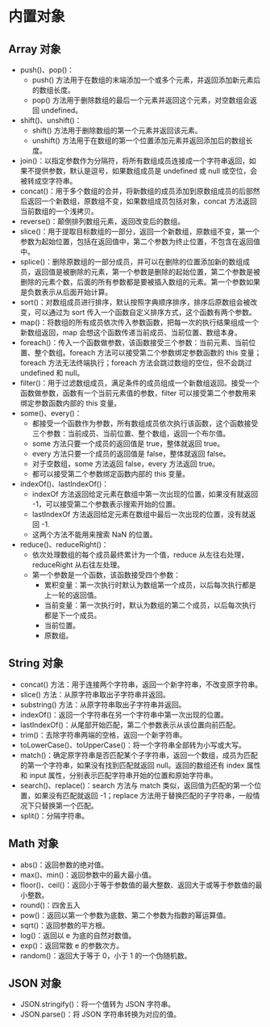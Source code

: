 # 内置对象

## Array 对象

- push()、pop()：
    - push() 方法用于在数组的末端添加一个或多个元素，并返回添加新元素后的数组长度。
    - pop() 方法用于删除数组的最后一个元素并返回这个元素，对空数组会返回 undefined。
- shift()、unshift()：
    - shift() 方法用于删除数组的第一个元素并返回该元素。
    - unshift() 方法用于在数组的第一个位置添加元素并返回添加后的数组长度。
- join()：以指定参数作为分隔符，将所有数组成员连接成一个字符串返回，如果不提供参数，默认是逗号，如果数组成员是 undefined 或 null 或空位，会被转成空字符串。
- concat()：用于多个数组的合并，将新数组的成员添加到原数组成员的后部然后返回一个新数组，原数组不变，如果数组成员包括对象，concat 方法返回当前数组的一个浅拷贝。
- reverse()：颠倒排列数组元素，返回改变后的数组。
- slice()：用于提取目标数组的一部分，返回一个新数组，原数组不变，第一个参数为起始位置，包括在返回值中，第二个参数为终止位置，不包含在返回值中。
- splice()：删除原数组的一部分成员，并可以在删除的位置添加新的数组成员，返回值是被删除的元素，第一个参数是删除的起始位置，第二个参数是被删除的元素个数，后面的所有参数都是要被插入数组的元素。第一个参数如果是负数表示从后面开始计算。
- sort()：对数组成员进行排序，默认按照字典顺序排序，排序后原数组会被改变，可以通过为 sort 传入一个函数自定义排序方式，这个函数有两个参数。
- map()：将数组的所有成员依次传入参数函数，把每一次的执行结果组成一个新数组返回，map 会想这个函数传递当前成员、当前位置、数组本身。
- foreach()：传入一个函数做参数，该函数接受三个参数：当前元素、当前位置、整个数组。foreach 方法可以接受第二个参数绑定参数函数的 this 变量；foreach 方法无法终端执行；foreach 方法会跳过数组的空位，但不会跳过 undefined 和 null。
- filter()：用于过滤数组成员，满足条件的成员组成一个新数组返回。接受一个函数做参数，函数有一个当前元素值的参数，filter 可以接受第二个参数用来绑定参数函数内部的 this 变量。
- some()、every()：
    - 都接受一个函数作为参数，所有数组成员依次执行该函数，这个函数接受三个参数：当前成员、当前位置、整个数组，返回一个布尔值。
    - some 方法只要一个成员的返回值是 true，整体就返回 true。
    - every 方法只要一个成员的返回值是 false，整体就返回 false。
    - 对于空数组，some 方法返回 false，every 方法返回 true。
    - 都可以接受第二个参数绑定函数内部的 this 变量。
- indexOf()、lastIndexOf()：
    - indexOf 方法返回给定元素在数组中第一次出现的位置，如果没有就返回 -1，可以接受第二个参数表示搜索开始的位置。
    - lastIndexOf 方法返回给定元素在数组中最后一次出现的位置，没有就返回 -1.
    - 这两个方法不能用来搜索 NaN 的位置。
- reduce()、reduceRight()：
    - 依次处理数组的每个成员最终累计为一个值，reduce 从左往右处理，reduceRight 从右往左处理。
    - 第一个参数是一个函数，该函数接受四个参数：
        - 累积变量：第一次执行时默认为数组第一个成员，以后每次执行都是上一轮的返回值。
        - 当前变量：第一次执行时，默认为数组的第二个成员，以后每次执行都是下一个成员。
        - 当前位置。
        - 原数组。

## String 对象

- concat() 方法：用于连接两个字符串，返回一个新字符串，不改变原字符串。
- slice() 方法：从原字符串取出子字符串并返回。
- substring() 方法：从原字符串取出子字符串并返回。
- indexOf()：返回一个字符串在另一个字符串中第一次出现的位置。
- lastIndexOf()：从尾部开始匹配，第二个参数表示从该位置向前匹配。
- trim()：去除字符串两端的空格，返回一个新字符串。
- toLowerCase()、toUpperCase()：将一个字符串全部转为小写或大写。
- match()：确定原字符串是否匹配某个子字符串，返回一个数组，成员为匹配的第一个字符串，如果没有找到匹配就返回 null。返回的数组还有 index 属性和 input 属性，分别表示匹配字符串开始的位置和原始字符串。
- search()、replace()：search 方法与 match 类似，返回值为匹配的第一个位置，如果没有匹配就返回 -1；replace 方法用于替换匹配的子字符串，一般情况下只替换第一个匹配。
- split()：分隔字符串。

## Math 对象

- abs()：返回参数的绝对值。
- max()、min()：返回参数中的最大最小值。
- floor()、ceil()：返回小于等于参数值的最大整数、返回大于或等于参数值的最小整数。
- round()：四舍五入
- pow()：返回以第一个参数为底数、第二个参数为指数的幂运算值。
- sqrt()：返回参数的平方根。
- log()：返回以 e 为底的自然对数值。
- exp()：返回常数 e 的参数次方。
- random()：返回大于等于 0，小于 1 的一个伪随机数。

## JSON 对象

- JSON.stringify()：将一个值转为 JSON 字符串。
- JSON.parse()：将 JSON 字符串转换为对应的值。
